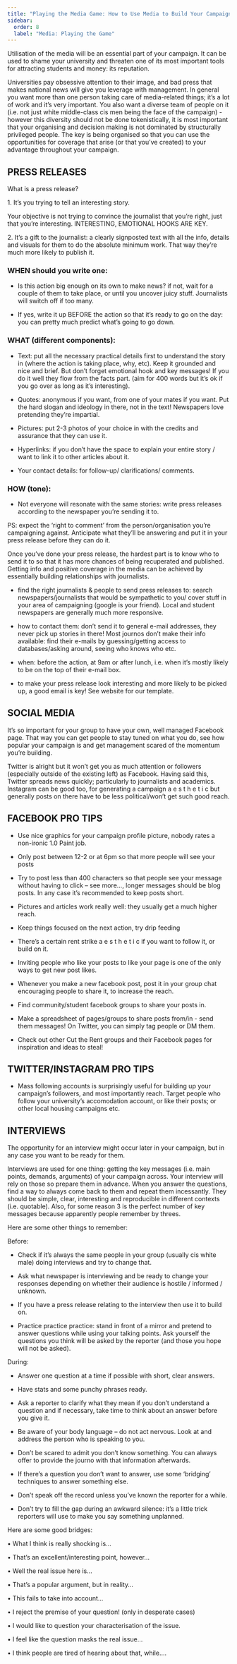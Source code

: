 ```yaml
---
title: "Playing the Media Game: How to Use Media to Build Your Campaign"
sidebar:
  order: 8
  label: "Media: Playing the Game"
---
```


Utilisation of the media will be an essential part of your campaign. It can be used to shame your university and threaten one of its most important tools for attracting students and money: its reputation.

Universities pay obsessive attention to their image, and bad press that makes national news will give you leverage with management. In general you want more than one person taking care of media-related things; it’s a lot of work and it’s very important. You also want a diverse team of people on it (i.e. not just white middle-class cis men being the face of the campaign) - however this diversity should not be done tokenistically, it is most important that your organising and decision making is not dominated by structurally privileged people. The key is being organised so that you can use the opportunities for coverage that arise (or that you’ve created) to your advantage throughout your campaign.

## PRESS RELEASES

What is a press release?

1\. It’s you trying to tell an interesting story.

Your objective is not trying to convince the journalist that you’re right, just that you’re interesting. INTERESTING, EMOTIONAL HOOKS ARE KEY.

2\. It’s a gift to the journalist: a clearly signposted text with all the info, details and visuals for them to do the absolute minimum work. That way they’re much more likely to publish it.

### WHEN should you write one:

- Is this action big enough on its own to make news? if not, wait for a couple of them to take place, or until you uncover juicy stuff. Journalists will switch off if too many.

- If yes, write it up BEFORE the action so that it’s ready to go on the day: you can pretty much predict what’s going to go down.

### WHAT (different components):

- Text: put all the necessary practical details first to understand the story in (where the action is taking place, why, etc). Keep it grounded and nice and brief. But don’t forget emotional hook and key messages! If you do it well they flow from the facts part. (aim for 400 words but it’s ok if you go over as long as it’s interesting).

- Quotes: anonymous if you want, from one of your mates if you want. Put the hard slogan and ideology in there, not in the text! Newspapers love pretending they’re impartial.

- Pictures: put 2-3 photos of your choice in with the credits and assurance that they can use it.

- Hyperlinks: if you don’t have the space to explain your entire story / want to link it to other articles about it.

- Your contact details: for follow-up/ clarifications/ comments.

### HOW (tone):

- Not everyone will resonate with the same stories: write press releases according to the newspaper you’re sending it to.

PS: expect the ‘right to comment’ from the person/organisation you’re campaigning against. Anticipate what they’ll be answering and put it in your press release before they can do it.

Once you’ve done your press release, the hardest part is to know who to send it to so that it has more chances of being recuperated and published. Getting info and positive coverage in the media can be achieved by essentially building relationships with journalists.

- find the right journalists & people to send press releases to: search newspapers/journalists that would be sympathetic to you/ cover stuff in your area of campaigning (google is your friend). Local and student newspapers are generally much more responsive.

- how to contact them: don’t send it to general e-mail addresses, they never pick up stories in there! Most journos don’t make their info available: find their e-mails by guessing/getting access to databases/asking around, seeing who knows who etc.

- when: before the action, at 9am or after lunch, i.e. when it’s mostly likely to be on the top of their e-mail box.

- to make your press release look interesting and more likely to be picked up, a good email is key! See website for our template.

## SOCIAL MEDIA

It’s so important for your group to have your own, well managed Facebook page. That way you can get people to stay tuned on what you do, see how popular your campaign is and get management scared of the momentum you’re building.

Twitter is alright but it won’t get you as much attention or followers (especially outside of the existing left) as Facebook. Having said this, Twitter spreads news quickly; particularly to journalists and academics. Instagram can be good too, for generating a campaign a e s t h e t i c but generally posts on there have to be less political/won’t get such good reach.

## FACEBOOK PRO TIPS

- Use nice graphics for your campaign profile picture, nobody rates a non-ironic 1.0 Paint job.

- Only post between 12-2 or at 6pm so that more people will see your posts

- Try to post less than 400 characters so that people see your message without having to click – see more…, longer messages should be blog posts. In any case it’s recommended to keep posts short.

- Pictures and articles work really well: they usually get a much higher reach.

- Keep things focused on the next action, try drip feeding

- There’s a certain rent strike a e s t h e t i c if you want to follow it, or build on it.

- Inviting people who like your posts to like your page is one of the only ways to get new post likes.

- Whenever you make a new facebook post, post it in your group chat encouraging people to share it, to increase the reach.

- Find community/student facebook groups to share your posts in.

- Make a spreadsheet of pages/groups to share posts from/in - send them messages! On Twitter, you can simply tag people or DM them.

- Check out other Cut the Rent groups and their Facebook pages for inspiration and ideas to steal!

## TWITTER/INSTAGRAM PRO TIPS

- Mass following accounts is surprisingly useful for building up your campaign’s followers, and most importantly reach. Target people who follow your university’s accomodation account, or like their posts; or other local housing campaigns etc.

## INTERVIEWS

The opportunity for an interview might occur later in your campaign, but in any case you want to be ready for them.

Interviews are used for one thing: getting the key messages (i.e. main points, demands, arguments) of your campaign across. Your interview will rely on those so prepare them in advance. When you answer the questions, find a way to always come back to them and repeat them incessantly. They should be simple, clear, interesting and reproducible in different contexts (i.e. quotable). Also, for some reason 3 is the perfect number of key messages because apparently people remember by threes.

Here are some other things to remember:

Before:

- Check if it’s always the same people in your group (usually cis white male) doing interviews and try to change that.

- Ask what newspaper is interviewing and be ready to change your responses depending on whether their audience is hostile / informed / unknown.

- If you have a press release relating to the interview then use it to build on.

- Practice practice practice: stand in front of a mirror and pretend to answer questions while using your talking points. Ask yourself the questions you think will be asked by the reporter (and those you hope will not be asked).

During:

- Answer one question at a time if possible with short, clear answers.

- Have stats and some punchy phrases ready.

- Ask a reporter to clarify what they mean if you don’t understand a question and if necessary, take time to think about an answer before you give it.

- Be aware of your body language – do not act nervous. Look at and address the person who is speaking to you.

- Don’t be scared to admit you don’t know something. You can always offer to provide the journo with that information afterwards.

- If there’s a question you don’t want to answer, use some ‘bridging’ techniques to answer something else.

- Don’t speak off the record unless you’ve known the reporter for a while.

- Don’t try to fill the gap during an awkward silence: it’s a little trick reporters will use to make you say something unplanned.

Here are some good bridges:

• What I think is really shocking is…

• That’s an excellent/interesting point, however…

• Well the real issue here is…

• That’s a popular argument, but in reality…

• This fails to take into account…

• I reject the premise of your question! (only in desperate cases)

• I would like to question your characterisation of the issue.

• I feel like the question masks the real issue…

• I think people are tired of hearing about that, while….
